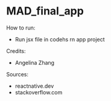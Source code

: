 # MAD_final_app
How to run: 
- Run jsx file in codehs rn app project

Credits:
- Angelina Zhang

Sources:
- reactnative.dev
- stackoverflow.com
